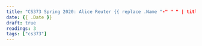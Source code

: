 ```yaml
---
title: "CS373 Spring 2020: Alice Reuter {{ replace .Name "-" " " | title }}"
date: {{ .Date }}
draft: true
readings: 3
tags: ["cs373"]
---
```



